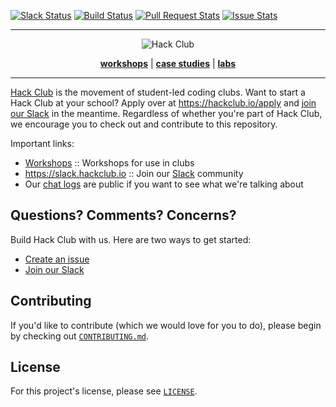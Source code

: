 <a name="top"></a>
[![Slack Status](https://slack.hackclub.io/badge.svg)](https://slack.hackclub.io)
[![Build Status](https://circleci.com/gh/hackclub/hackclub.svg?style=shield)](https://circleci.com/gh/hackclub/hackclub)
[![Pull Request Stats](http://issuestats.com/github/hackclub/hackclub/badge/pr?style=flat)](http://issuestats.com/github/hackclub/hackclub)
[![Issue Stats](http://issuestats.com/github/hackclub/hackclub/badge/issue?style=flat)](http://issuestats.com/github/hackclub/hackclub)

------------------------------------------------------------------------------

<p align="center"><img src="https://raw.githubusercontent.com/hackclub/meta/5243af92814b6daacadd66e1342ad073e023544c/logos/hackedu_letter_opaque.png" alt="Hack Club"/></p>
<p align="center">
<b><a href="workshops/README.md">workshops</a></b>
|
<b><a href="case_studies/">case studies</a></b>
|
<b><a href="meta/labs/">labs</a></b>
</p>

-------------------------------------------------------------------------------

[Hack Club](https://hackclub.io) is the movement of student-led coding clubs.
Want to start a Hack Club at your school? Apply over at
https://hackclub.io/apply and [join our Slack](https://slack.hackclub.io) in the
meantime. Regardless of whether you're part of Hack Club, we encourage you to
check out and contribute to this repository.

Important links:

- [Workshops](workshops/README.md) :: Workshops for use in clubs
- https://slack.hackclub.io :: Join our [Slack](https://slack.com) community
- Our [chat logs](http://starthackclub.slackarchive.io/) are public if you want
  to see what we're talking about

## Questions? Comments? Concerns?

Build Hack Club with us. Here are two ways to get started:

- [Create an issue](https://github.com/hackclub/hackclub/issues)
- [Join our Slack](https://slack.hackclub.io)

## Contributing

If you'd like to contribute (which we would love for you to do), please begin by
checking out [`CONTRIBUTING.md`](CONTRIBUTING.md).

## License

For this project's license, please see [`LICENSE`](LICENSE).
